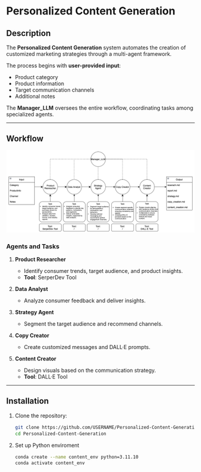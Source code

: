 # Personalized Content Generation

## Description
The **Personalized Content Generation** system automates the creation of customized marketing strategies through a multi-agent framework. 

The process begins with **user-provided input**:
- Product category
- Product information
- Target communication channels
- Additional notes

The **Manager_LLM** oversees the entire workflow, coordinating tasks among specialized agents.

---

## Workflow
![Workflow Diagram](docs/framework.png)

### Agents and Tasks
1. **Product Researcher**  
   - Identify consumer trends, target audience, and product insights.  
   - **Tool**: SerperDev Tool  

2. **Data Analyst**  
   - Analyze consumer feedback and deliver insights.  

3. **Strategy Agent**  
   - Segment the target audience and recommend channels.

4. **Copy Creator**  
   - Create customized messages and DALL·E prompts.  

5. **Content Creator**  
   - Design visuals based on the communication strategy.  
   - **Tool**: DALL·E Tool

---

## Installation

1. Clone the repository:
   ```bash
   git clone https://github.com/USERNAME/Personalized-Content-Generation.git
   cd Personalized-Content-Generation

2. Set up Python enviroment
    ```bash
   conda create --name content_env python=3.11.10
   conda activate content_env



